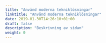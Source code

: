 ```yaml
---
title: "Använd moderna tekniklösningar"
linktitle: "Använd moderna tekniklösningar"
date: 2019-01-30T14:26:10+01:00
draft: false
description: "Beskrivning av sidan"
weight: 0
---
```

